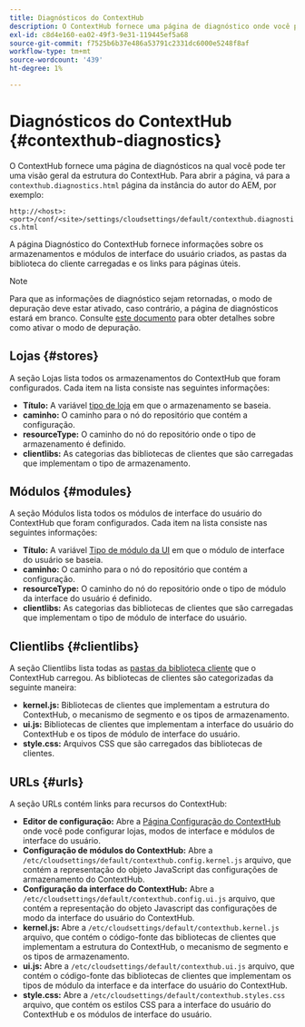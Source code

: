 ```yaml
---
title: Diagnósticos do ContextHub
description: O ContextHub fornece uma página de diagnóstico onde você pode ter uma visão geral da estrutura do ContextHub
exl-id: c8d4e160-ea02-49f3-9e31-119445ef5a68
source-git-commit: f7525b6b37e486a53791c2331dc6000e5248f8af
workflow-type: tm+mt
source-wordcount: '439'
ht-degree: 1%

---
```


# Diagnósticos do ContextHub {#contexthub-diagnostics}

O ContextHub fornece uma página de diagnósticos na qual você pode ter uma visão geral da estrutura do ContextHub. Para abrir a página, vá para a `contexthub.diagnostics.html` página da instância do autor do AEM, por exemplo:

`http://<host>:<port>/conf/<site>/settings/cloudsettings/default/contexthub.diagnostics.html`

A página Diagnóstico do ContextHub fornece informações sobre os armazenamentos e módulos de interface do usuário criados, as pastas da biblioteca do cliente carregadas e os links para páginas úteis.

>[!NOTE]
>
>Para que as informações de diagnóstico sejam retornadas, o modo de depuração deve estar ativado, caso contrário, a página de diagnósticos estará em branco. Consulte [este documento](configuring-contexthub.md#debugging-contexthub) para obter detalhes sobre como ativar o modo de depuração.

## Lojas {#stores}

A seção Lojas lista todos os armazenamentos do ContextHub que foram configurados. Cada item na lista consiste nas seguintes informações:

* **Título:** A variável [tipo de loja](sample-stores.md) em que o armazenamento se baseia.
* **caminho:** O caminho para o nó do repositório que contém a configuração.
* **resourceType:** O caminho do nó do repositório onde o tipo de armazenamento é definido.
* **clientlibs:** As categorias das bibliotecas de clientes que são carregadas que implementam o tipo de armazenamento.

## Módulos {#modules}

A seção Módulos lista todos os módulos de interface do usuário do ContextHub que foram configurados. Cada item na lista consiste nas seguintes informações:

* **Título:** A variável [Tipo de módulo da UI](sample-modules.md) em que o módulo de interface do usuário se baseia.
* **caminho:** O caminho para o nó do repositório que contém a configuração.
* **resourceType:** O caminho do nó do repositório onde o tipo de módulo da interface do usuário é definido.
* **clientlibs:** As categorias das bibliotecas de clientes que são carregadas que implementam o tipo de módulo de interface do usuário.

## Clientlibs {#clientlibs}

A seção Clientlibs lista todas as [pastas da biblioteca cliente](/help/implementing/developing/introduction/clientlibs.md) que o ContextHub carregou. As bibliotecas de clientes são categorizadas da seguinte maneira:

* **kernel.js:** Bibliotecas de clientes que implementam a estrutura do ContextHub, o mecanismo de segmento e os tipos de armazenamento.
* **ui.js:** Bibliotecas de clientes que implementam a interface do usuário do ContextHub e os tipos de módulo de interface do usuário.
* **style.css:** Arquivos CSS que são carregados das bibliotecas de clientes.

## URLs {#urls}

A seção URLs contém links para recursos do ContextHub:

* **Editor de configuração:** Abre a [Página Configuração do ContextHub](configuring-contexthub.md) onde você pode configurar lojas, modos de interface e módulos de interface do usuário.
* **Configuração de módulos do ContextHub:** Abre a `/etc/cloudsettings/default/contexthub.config.kernel.js` arquivo, que contém a representação do objeto JavaScript das configurações de armazenamento do ContextHub.
* **Configuração da interface do ContextHub:** Abre a `/etc/cloudsettings/default/contexthub.config.ui.js` arquivo, que contém a representação do objeto Javascript das configurações de modo da interface do usuário do ContextHub.
* **kernel.js:** Abre a `/etc/cloudsettings/default/contexthub.kernel.js` arquivo, que contém o código-fonte das bibliotecas de clientes que implementam a estrutura do ContextHub, o mecanismo de segmento e os tipos de armazenamento.
* **ui.js:** Abre a `/etc/cloudsettings/default/contexthub.ui.js` arquivo, que contém o código-fonte das bibliotecas de clientes que implementam os tipos de módulo da interface e da interface do usuário do ContextHub.
* **style.css:** Abre a `/etc/cloudsettings/default/contexthub.styles.css` arquivo, que contém os estilos CSS para a interface do usuário do ContextHub e os módulos de interface do usuário.
